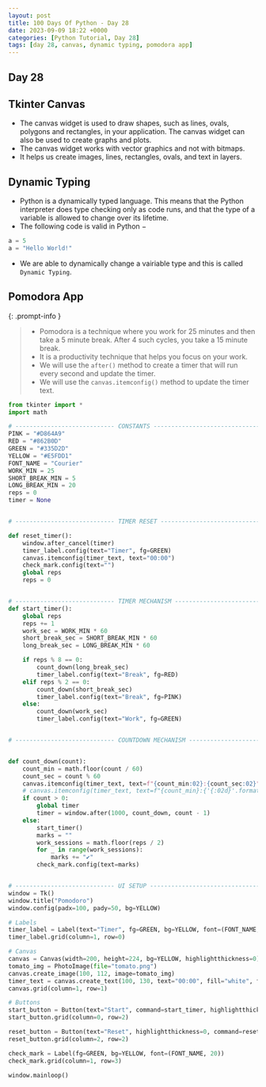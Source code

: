 ```yaml
---
layout: post
title: 100 Days Of Python - Day 28
date: 2023-09-09 18:22 +0000
categories: [Python Tutorial, Day 28]
tags: [day 28, canvas, dynamic typing, pomodora app]
---
```


## Day 28

## Tkinter Canvas

- The canvas widget is used to draw shapes, such as lines, ovals, polygons and rectangles, in your application. The canvas widget can also be used to create graphs and plots.
- The canvas widget works with vector graphics and not with bitmaps.
- It helps us create images, lines, rectangles, ovals, and text in layers.

## Dynamic Typing

- Python is a dynamically typed language. This means that the Python interpreter does type checking only as code runs, and that the type of a variable is allowed to change over its lifetime.
- The following code is valid in Python −

```python
a = 5
a = "Hello World!"
```

- We are able to dynamically change a vairiable type and this is called `Dynamic Typing`.

## Pomodora App

{: .prompt-info }

> - Pomodora is a technique where you work for 25 minutes and then take a 5 minute break. After 4 such cycles, you take a 15 minute break.
> - It is a productivity technique that helps you focus on your work.
> - We will use the `after()` method to create a timer that will run every second and update the timer.
> - We will use the `canvas.itemconfig()` method to update the timer text.

```python
from tkinter import *
import math

# ---------------------------- CONSTANTS ------------------------------- #
PINK = "#D864A9"
RED = "#862B0D"
GREEN = "#335D2D"
YELLOW = "#E5FDD1"
FONT_NAME = "Courier"
WORK_MIN = 25
SHORT_BREAK_MIN = 5
LONG_BREAK_MIN = 20
reps = 0
timer = None


# ---------------------------- TIMER RESET ------------------------------- #

def reset_timer():
    window.after_cancel(timer)
    timer_label.config(text="Timer", fg=GREEN)
    canvas.itemconfig(timer_text, text="00:00")
    check_mark.config(text="")
    global reps
    reps = 0


# ---------------------------- TIMER MECHANISM ------------------------------- #
def start_timer():
    global reps
    reps += 1
    work_sec = WORK_MIN * 60
    short_break_sec = SHORT_BREAK_MIN * 60
    long_break_sec = LONG_BREAK_MIN * 60

    if reps % 8 == 0:
        count_down(long_break_sec)
        timer_label.config(text="Break", fg=RED)
    elif reps % 2 == 0:
        count_down(short_break_sec)
        timer_label.config(text="Break", fg=PINK)
    else:
        count_down(work_sec)
        timer_label.config(text="Work", fg=GREEN)


# ---------------------------- COUNTDOWN MECHANISM ------------------------------- #


def count_down(count):
    count_min = math.floor(count / 60)
    count_sec = count % 60
    canvas.itemconfig(timer_text, text=f"{count_min:02}:{count_sec:02}")
    # canvas.itemconfig(timer_text, text=f"{count_min}:{'{:02d}'.format(count_sec)}")
    if count > 0:
        global timer
        timer = window.after(1000, count_down, count - 1)
    else:
        start_timer()
        marks = ""
        work_sessions = math.floor(reps / 2)
        for _ in range(work_sessions):
            marks += "✔"
        check_mark.config(text=marks)


# ---------------------------- UI SETUP ------------------------------- #
window = Tk()
window.title("Pomodoro")
window.config(padx=100, pady=50, bg=YELLOW)

# Labels
timer_label = Label(text="Timer", fg=GREEN, bg=YELLOW, font=(FONT_NAME, 50))
timer_label.grid(column=1, row=0)

# Canvas
canvas = Canvas(width=200, height=224, bg=YELLOW, highlightthickness=0)
tomato_img = PhotoImage(file="tomato.png")
canvas.create_image(100, 112, image=tomato_img)
timer_text = canvas.create_text(100, 130, text="00:00", fill="white", font=(FONT_NAME, 35, "bold"))
canvas.grid(column=1, row=1)

# Buttons
start_button = Button(text="Start", command=start_timer, highlightthickness=0)
start_button.grid(column=0, row=2)

reset_button = Button(text="Reset", highlightthickness=0, command=reset_timer)
reset_button.grid(column=2, row=2)

check_mark = Label(fg=GREEN, bg=YELLOW, font=(FONT_NAME, 20))
check_mark.grid(column=1, row=3)

window.mainloop()
```
